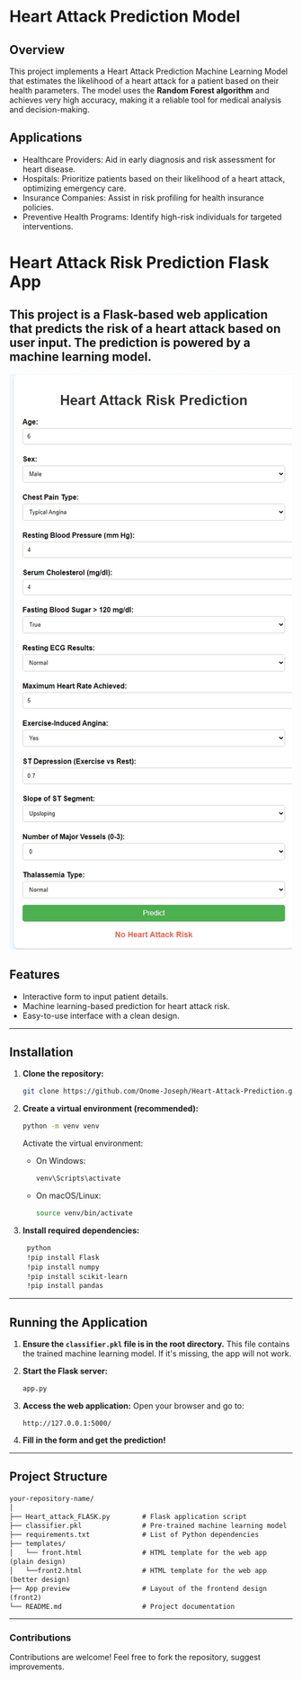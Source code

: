 # Heart Attack Prediction Model
## Overview
This project implements a Heart Attack Prediction Machine Learning Model that estimates the likelihood of a heart attack for a patient based on their health parameters. The model uses the **Random Forest algorithm** and achieves very high accuracy, making it a reliable tool for medical analysis and decision-making.
## Applications
- Healthcare Providers: Aid in early diagnosis and risk assessment for heart disease.
- Hospitals: Prioritize patients based on their likelihood of a heart attack, optimizing emergency care.
- Insurance Companies: Assist in risk profiling for health insurance policies.
- Preventive Health Programs: Identify high-risk individuals for targeted interventions.

# Heart Attack Risk Prediction Flask App
This project is a Flask-based web application that predicts the risk of a heart attack based on user input. The prediction is powered by a machine learning model.
---
![Screenshot of the Heart Attack Prediction Model](https://github.com/Onome-Joseph/Heart-Attack-Prediction/blob/main/App%20preview.jpeg)

## Features
- Interactive form to input patient details.
- Machine learning-based prediction for heart attack risk.
- Easy-to-use interface with a clean design.
---
## Installation
1. **Clone the repository:**
   ```bash
   git clone https://github.com/Onome-Joseph/Heart-Attack-Prediction.git
   ```
2. **Create a virtual environment (recommended):**
   ```bash
   python -m venv venv
   ```
   Activate the virtual environment:
   - On Windows:
     ```bash
     venv\Scripts\activate
     ```
   - On macOS/Linux:
     ```bash
     source venv/bin/activate
     ```

3. **Install required dependencies:**
   ```bash
    python
    !pip install Flask
    !pip install numpy
    !pip install scikit-learn
    !pip install pandas
   ```
---

## Running the Application

1. **Ensure the `classifier.pkl` file is in the root directory.**
   This file contains the trained machine learning model. If it's missing, the app will not work.

2. **Start the Flask server:**
   ```bash
   app.py
   ```
3. **Access the web application:**
   Open your browser and go to:
   ```
   http://127.0.0.1:5000/
   ```

4. **Fill in the form and get the prediction!**
---
## Project Structure

```
your-repository-name/
│
├── Heart_attack_FLASK.py        # Flask application script
├── classifier.pkl               # Pre-trained machine learning model
├── requirements.txt             # List of Python dependencies
├── templates/
│   └── front.html               # HTML template for the web app (plain design)
│   └──front2.html               # HTML template for the web app (better design)
├── App preview                  # Layout of the frontend design (front2)
└── README.md                    # Project documentation
```
---
### Contributions
Contributions are welcome! Feel free to fork the repository, suggest improvements.
